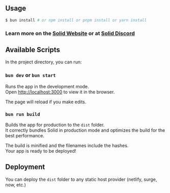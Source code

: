 ## Usage

```bash
$ bun install # or npm install or pnpm install or yarn install
```

### Learn more on the [Solid Website](https://solidjs.com) or at [Solid Discord](https://discord.com/invite/solidjs)

## Available Scripts

In the project directory, you can run:

### `bun dev` or `bun start`

Runs the app in the development mode.<br>
Open [http://localhost:3000](http://localhost:3000) to view it in the browser.

The page will reload if you make edits.<br>

### `bun run build`

Builds the app for production to the `dist` folder.<br>
It correctly bundles Solid in production mode and optimizes the build for the best performance.

The build is minified and the filenames include the hashes.<br>
Your app is ready to be deployed!

## Deployment

You can deploy the `dist` folder to any static host provider (netlify, surge, now, etc.)

